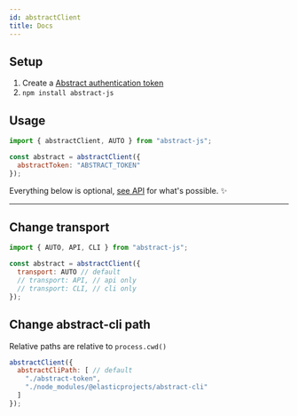 ```yaml
---
id: abstractClient
title: Docs
---
```


## Setup

1. Create a [Abstract authentication token](https://app.goabstract.com)
1. `npm install abstract-js`

## Usage

```js
import { abstractClient, AUTO } from "abstract-js";

const abstract = abstractClient({
  abstractToken: "ABSTRACT_TOKEN"
});
```

Everything below is optional, [see API](#api) for what's possible. ✨

---

## Change transport

```js
import { AUTO, API, CLI } from "abstract-js";

const abstract = abstractClient({
  transport: AUTO // default
  // transport: API, // api only
  // transport: CLI, // cli only
});
```

## Change abstract-cli path

Relative paths are relative to `process.cwd()`

```js
abstractClient({
  abstractCliPath: [ // default
    "./abstract-token",
    "./node_modules/@elasticprojects/abstract-cli"
  ]
});
```
